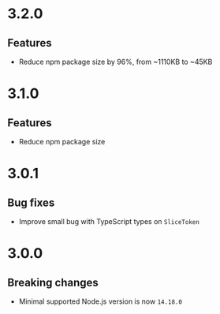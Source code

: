# 3.2.0

## Features

- Reduce npm package size by 96%, from ~1110KB to ~45KB

# 3.1.0

## Features

- Reduce npm package size

# 3.0.1

## Bug fixes

- Improve small bug with TypeScript types on `SliceToken`

# 3.0.0

## Breaking changes

- Minimal supported Node.js version is now `14.18.0`
